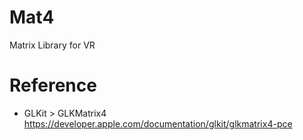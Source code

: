 # Mat4
Matrix Library for VR

# Reference
* GLKit > GLKMatrix4
https://developer.apple.com/documentation/glkit/glkmatrix4-pce